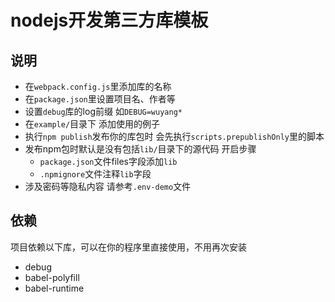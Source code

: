 # nodejs开发第三方库模板

## 说明

- 在`webpack.config.js`里添加库的名称
- 在`package.json`里设置项目名、作者等
- 设置`debug`库的log前缀 如`DEBUG=wuyang*`
- 在`example/`目录下 添加使用的例子
- 执行`npm publish`发布你的库包时 会先执行`scripts.prepublishOnly`里的脚本
- 发布npm包时默认是没有包括`lib/`目录下的源代码 开启步骤
  - `package.json`文件files字段添加`lib`
  - `.npmignore`文件注释`lib`字段
- 涉及密码等隐私内容 请参考`.env-demo`文件

## 依赖

项目依赖以下库，可以在你的程序里直接使用，不用再次安装

- debug
- babel-polyfill
- babel-runtime
